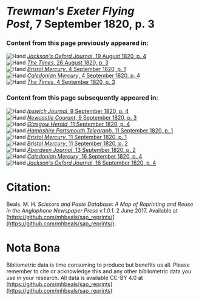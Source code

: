 # *Trewman's Exeter Flying Post*, 7 September 1820, p. 3  
  
### Content from this page previously appeared in:  
![Hand](http://scissorsandpaste.net/wp-content/uploads/2017/06/smallhandpointer.png) [*Jackson's Oxford Journal*, 19 August 1820, p. 4](https://mhbeals.github.io/sap_html/Jackson's-Oxford-Journal/Jackson's-Oxford-Journal-19-August-1820-p-4)  
![Hand](http://scissorsandpaste.net/wp-content/uploads/2017/06/smallhandpointer.png) [*The Times*, 26 August 1820, p. 3](https://mhbeals.github.io/sap_html/The-Times/The-Times-26-August-1820-p-3)  
![Hand](http://scissorsandpaste.net/wp-content/uploads/2017/06/smallhandpointer.png) [*Bristol Mercury*, 4 September 1820, p. 1](https://mhbeals.github.io/sap_html/Bristol-Mercury/Bristol-Mercury-4-September-1820-p-1)  
![Hand](http://scissorsandpaste.net/wp-content/uploads/2017/06/smallhandpointer.png) [*Caledonian Mercury*, 4 September 1820, p. 4](https://mhbeals.github.io/sap_html/Caledonian-Mercury/Caledonian-Mercury-4-September-1820-p-4)  
![Hand](http://scissorsandpaste.net/wp-content/uploads/2017/06/smallhandpointer.png) [*The Times*, 4 September 1820, p. 3](https://mhbeals.github.io/sap_html/The-Times/The-Times-4-September-1820-p-3)  
  
### Content from this page subsequently appeared in:  
![Hand](http://scissorsandpaste.net/wp-content/uploads/2017/06/smallhandpointer.png) [*Ipswich Journal*, 9 September 1820, p. 4](https://mhbeals.github.io/sap_html/Ipswich-Journal/Ipswich-Journal-9-September-1820-p-4)  
![Hand](http://scissorsandpaste.net/wp-content/uploads/2017/06/smallhandpointer.png) [*Newcastle Courant*, 9 September 1820, p. 3](https://mhbeals.github.io/sap_html/Newcastle-Courant/Newcastle-Courant-9-September-1820-p-3)  
![Hand](http://scissorsandpaste.net/wp-content/uploads/2017/06/smallhandpointer.png) [*Glasgow Herald*, 11 September 1820, p. 4](https://mhbeals.github.io/sap_html/Glasgow-Herald/Glasgow-Herald-11-September-1820-p-4)  
![Hand](http://scissorsandpaste.net/wp-content/uploads/2017/06/smallhandpointer.png) [*Hampshire Portsmouth Telegraph*, 11 September 1820, p. 1](https://mhbeals.github.io/sap_html/Hampshire-Portsmouth-Telegraph/Hampshire-Portsmouth-Telegraph-11-September-1820-p-1)  
![Hand](http://scissorsandpaste.net/wp-content/uploads/2017/06/smallhandpointer.png) [*Bristol Mercury*, 11 September 1820, p. 1](https://mhbeals.github.io/sap_html/Bristol-Mercury/Bristol-Mercury-11-September-1820-p-1)  
![Hand](http://scissorsandpaste.net/wp-content/uploads/2017/06/smallhandpointer.png) [*Bristol Mercury*, 11 September 1820, p. 2](https://mhbeals.github.io/sap_html/Bristol-Mercury/Bristol-Mercury-11-September-1820-p-2)  
![Hand](http://scissorsandpaste.net/wp-content/uploads/2017/06/smallhandpointer.png) [*Aberdeen Journal*, 13 September 1820, p. 2](https://mhbeals.github.io/sap_html/Aberdeen-Journal/Aberdeen-Journal-13-September-1820-p-2)  
![Hand](http://scissorsandpaste.net/wp-content/uploads/2017/06/smallhandpointer.png) [*Caledonian Mercury*, 16 September 1820, p. 4](https://mhbeals.github.io/sap_html/Caledonian-Mercury/Caledonian-Mercury-16-September-1820-p-4)  
![Hand](http://scissorsandpaste.net/wp-content/uploads/2017/06/smallhandpointer.png) [*Jackson's Oxford Journal*, 16 September 1820, p. 4](https://mhbeals.github.io/sap_html/Jackson's-Oxford-Journal/Jackson's-Oxford-Journal-16-September-1820-p-4)  


# Citation: 

Beals. M. H. *Scissors and Paste Database: A Map of Reprinting and Reuse in the Anglophone Newspaper Press v.1.0.1.* 2 June 2017. Available at [https://github.com/mhbeals/sap_reprints/](https://github.com/mhbeals/sap_reprints/). 

# Nota Bona

Bibliometric data is time consuming to produce but benefits us all. Please remember to cite or acknowledge this and any other bibliometric data you use in your research. All data is available CC-BY 4.0 at [https://github.com/mhbeals/sap_reprints](https://github.com/mhbeals/sap_reprints)